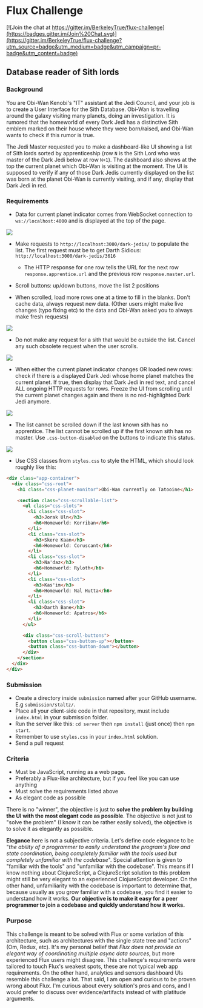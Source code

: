 # Flux Challenge

[![Join the chat at https://gitter.im/BerkeleyTrue/flux-challenge](https://badges.gitter.im/Join%20Chat.svg)](https://gitter.im/BerkeleyTrue/flux-challenge?utm_source=badge&utm_medium=badge&utm_campaign=pr-badge&utm_content=badge)

## Database reader of Sith lords

### Background

You are Obi-Wan Kenobi's "IT" assistant at the Jedi Council, and your job is to create a User Interface for the Sith Database. Obi-Wan is travelling around the galaxy visiting many planets, doing an investigation. It is rumored that the homeworld of every Dark Jedi has a distinctive Sith emblem marked on their house where they were born/raised, and Obi-Wan wants to check if this rumor is true.

The Jedi Master requested you to make a dashboard-like UI showing a list of Sith lords sorted by apprenticeship (row `N` is the Sith Lord who was master of the Dark Jedi below at row `N+1`). The dashboard also shows at the top the current planet which Obi-Wan is visiting at the moment. The UI is supposed to verify if any of those Dark Jedis currently displayed on the list was born at the planet Obi-Wan is currently visiting, and if any, display that Dark Jedi in red.

### Requirements

- Data for current planet indicator comes from WebSocket connection to `ws://localhost:4000` and is displayed at the top of the page.

![](docs/1.gif)

- Make requests to `http://localhost:3000/dark-jedis/` to populate the list. The first request must be to get Darth Sidious: `http://localhost:3000/dark-jedis/3616`
    * The HTTP response for one row tells the URL for the next row `response.apprentice.url` and the previous row `response.master.url`.

- Scroll buttons: up/down buttons, move the list 2 positions

- When scrolled, load more rows one at a time to fill in the blanks. Don't cache data, always request new data. (Other users might make live changes (typo fixing etc) to the data and Obi-Wan asked you to always make fresh requests)

![](docs/2.gif)

- Do not make any request for a sith that would be outside the list. Cancel any such obsolete request when the user scrolls.

![](docs/3.gif)

- When either the current planet indicator changes OR loaded new rows: check if there is a displayed Dark Jedi whose home planet matches the current planet. If true, then display that Dark Jedi in red text, and cancel ALL ongoing HTTP requests for rows. Freeze the UI from scrolling until the current planet changes again and there is no red-highlighted Dark Jedi anymore.

![](docs/4.gif)

- The list cannot be scrolled down if the last known sith has no apprentice. The list cannot be scrolled up if the first known sith has no master. Use `.css-button-disabled` on the buttons to indicate this status.

![](docs/5.gif)

- Use CSS classes from `styles.css` to style the HTML, which should look roughly like this:
```html
<div class="app-container">
  <div class="css-root">
    <h1 class="css-planet-monitor">Obi-Wan currently on Tatooine</h1>

    <section class="css-scrollable-list">
      <ul class="css-slots">
        <li class="css-slot">
          <h3>Jorak Uln</h3>
          <h6>Homeworld: Korriban</h6>
        </li>
        <li class="css-slot">
          <h3>Skere Kaan</h3>
          <h6>Homeworld: Coruscant</h6>
        </li>
        <li class="css-slot">
          <h3>Na'daz</h3>
          <h6>Homeworld: Ryloth</h6>
        </li>
        <li class="css-slot">
          <h3>Kas'im</h3>
          <h6>Homeworld: Nal Hutta</h6>
        </li>
        <li class="css-slot">
          <h3>Darth Bane</h3>
          <h6>Homeworld: Apatros</h6>
        </li>
      </ul>

      <div class="css-scroll-buttons">
        <button class="css-button-up"></button>
        <button class="css-button-down"></button>
      </div>
    </section>
  </div>
</div>
```


### Submission

- Create a directory inside `submission` named after your GitHub username. E.g `submission/staltz/`.
- Place all your client-side code in that repository, must include `index.html` in your submission folder.
- Run the server like this: `cd server` then `npm install` (just once) then `npm start`.
- Remember to use `styles.css` in your `index.html` solution.
- Send a pull request

### Criteria

- Must be JavaScript, running as a web page.
- Preferably a Flux-like architecture, but if you feel like you can use anything
- Must solve the requirements listed above
- As elegant code as possible

There is no "winner", the objective is just to **solve the problem by building the UI with the most elegant code as possible**. The objective is not just to "solve the problem" (I know it can be rather easily solved), the objective is to solve it as elegantly as possible.

**Elegance** here is not a subjective criteria. Let's define code elegance to be "*the ability of a programmer to easily understand the program's flow and state coordination, being completely familiar with the tools used but completely unfamiliar with the codebase*". Special attention is given to "familiar with the tools" and "unfamiliar with the codebase". This means if I know nothing about ClojureScript, a ClojureScript solution to this problem might still be very elegant to an experienced ClojureScript developer. On the other hand, unfamiliarity with the codebase is important to determine that, because usually as you grow familiar with a codebase, you find it easier to understand how it works. **Our objective is to make it easy for a peer programmer to join a codebase and quickly understand how it works.**

### Purpose

This challenge is meant to be solved with Flux or some variation of this architecture, such as architectures with the single state tree and "actions" (Om, Redux, etc). It's my personal belief that *Flux does not provide an elegant way of coordinating multiple async data sources*, but more experienced Flux users might disagree. This challenge's requirements were tailored to touch Flux's weakest spots, these are not typical web app requirements. On the other hand, analytics and sensors dashboard UIs resemble this challenge a lot. That said, I am open and curious to be proven wrong about Flux. I'm curious about every solution's pros and cons, and I would prefer to discuss over evidence/artifacts instead of with platitude arguments.
